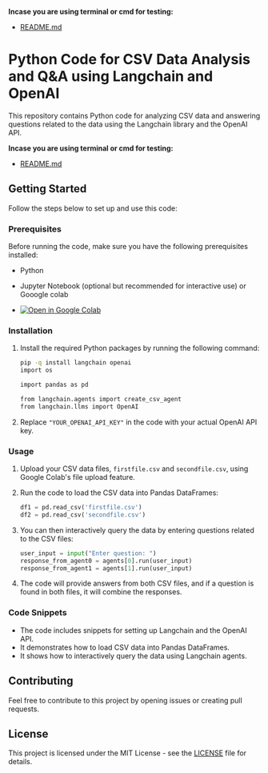 **Incase you are using terminal or cmd for testing:**
- [README.md](https://github.com/Pragadeesh-KMS/csvbot/blob/main/README.md)


# Python Code for CSV Data Analysis and Q&A using Langchain and OpenAI

This repository contains Python code for analyzing CSV data and answering questions related to the data using the Langchain library and the OpenAI API.

**Incase you are using terminal or cmd for testing:**
- [README.md](https://github.com/Pragadeesh-KMS/csvbot/blob/main/README.md)

## Getting Started

Follow the steps below to set up and use this code:

### Prerequisites

Before running the code, make sure you have the following prerequisites installed:

- Python
- Jupyter Notebook (optional but recommended for interactive use) or Gooogle colab

- [![Open in Google Colab](https://colab.research.google.com/assets/colab-badge.svg)](https://colab.research.google.com/drive/16tCivijJ2n6xqwuyYnv3_lIeybGJeCTX?usp=sharing)

### Installation

1. Install the required Python packages by running the following command:

   ```bash
   pip -q install langchain openai
   import os
   ```
   
   ```bash
   import pandas as pd
   ```
   
   ```bash
   from langchain.agents import create_csv_agent
   from langchain.llms import OpenAI
   ```
1. Replace `"YOUR_OPENAI_API_KEY"` in the code with your actual OpenAI API key.

### Usage

1. Upload your CSV data files, `firstfile.csv` and `secondfile.csv`, using Google Colab's file upload feature.


3. Run the code to load the CSV data into Pandas DataFrames:

   ```python
   df1 = pd.read_csv('firstfile.csv')
   df2 = pd.read_csv('secondfile.csv')
   ```

4. You can then interactively query the data by entering questions related to the CSV files:

   ```python
   user_input = input("Enter question: ")
   response_from_agent0 = agents[0].run(user_input)
   response_from_agent1 = agents[1].run(user_input)
   ```

5. The code will provide answers from both CSV files, and if a question is found in both files, it will combine the responses.

### Code Snippets

- The code includes snippets for setting up Langchain and the OpenAI API.
- It demonstrates how to load CSV data into Pandas DataFrames.
- It shows how to interactively query the data using Langchain agents.

## Contributing

Feel free to contribute to this project by opening issues or creating pull requests.

## License

This project is licensed under the MIT License - see the [LICENSE](LICENSE) file for details.
